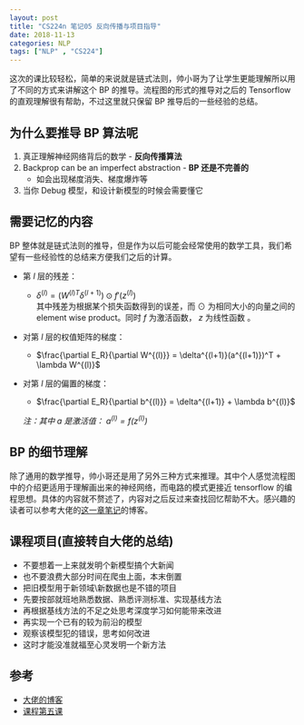 ```yaml
---
layout: post
title: "CS224n 笔记05 反向传播与项目指导"
date: 2018-11-13
categories: NLP
tags: ["NLP" , "CS224"]
---
```


这次的课比较轻松，简单的来说就是链式法则，帅小哥为了让学生更能理解所以用了不同的方式来讲解这个 BP 的推导。流程图的形式的推导对之后的 Tensorflow 的直观理解很有帮助，不过这里就只保留 BP 推导后的一些经验的总结。
<!--more-->

## 为什么要推导 BP 算法呢
1. 真正理解神经网络背后的数学 - **反向传播算法**
2. Backprop can be an imperfect abstraction - **BP 还是不完善的**
	- 如会出现梯度消失、梯度爆炸等
3. 当你 Debug 模型，和设计新模型的时候会需要懂它

## 需要记忆的内容
BP 整体就是链式法则的推导，但是作为以后可能会经常使用的数学工具，我们希望有一些经验性的总结来方便我们之后的计算。
- 第 $l$ 层的残差：
	- $\delta^{(l)} = (W^{(l)T}\delta^{(l+1)}) \odot f'(z^{(l)})$  
	其中残差为根据某个损失函数得到的误差，而 $\odot$ 为相同大小的向量之间的 element wise product。同时 $f$ 为激活函数， $z$ 为线性函数 。
- 对第 $l$ 层的权值矩阵的梯度：
	-  $\frac{\partial E_R}{\partial W^{(l)}} = \delta^{(l+1)}(a^{(l+1)})^T + \lambda W^{(l)}$ 
 - 对第 $l$ 层的偏置的梯度：
	- $\frac{\partial E_R}{\partial b^{(l)}} = \delta^{(l+1)} + \lambda b^{(l)}$

	*注：其中 $a$ 是激活值： $a^{(l)} = f(z^{(l)})$* 

## BP 的细节理解
除了通用的数学推导，帅小哥还是用了另外三种方式来推理。其中个人感觉流程图中的介绍更适用于理解画出来的神经网络，而电路的模式更接近 tensorflow 的编程思想。具体的内容就不赘述了，内容对之后反过来查找回忆帮助不大。感兴趣的读者可以参考大佬的[这一章笔记](http://www.hankcs.com/nlp/cs224n-backpropagation-and-project-advice.html)的博客。

## 课程项目(直接转自大佬的总结)
- 不要想着一上来就发明个新模型搞个大新闻
- 也不要浪费大部分时间在爬虫上面，本末倒置
- 把旧模型用于新领域\\新数据也是不错的项目
- 先要按部就班地熟悉数据、熟悉评测标准、实现基线方法
- 再根据基线方法的不足之处思考深度学习如何能带来改进
- 再实现一个已有的较为前沿的模型
- 观察该模型犯的错误，思考如何改进
- 这时才能没准就福至心灵发明一个新方法

## 参考
- [大佬的博客](http://www.hankcs.com/nlp/cs224n-backpropagation-and-project-advice.html)
- [课程第五课](https://www.bilibili.com/video/av30326868/?p=5)
<script type="text/x-mathjax-config">MathJax.Hub.Config({tex2jax: {inlineMath:[['$','$']]}});</script>

<script type="text/javascript" src="https://cdnjs.cloudflare.com/ajax/libs/mathjax/2.7.1/MathJax.js?config=TeX-AMS-MML_HTMLorMML"></script>
